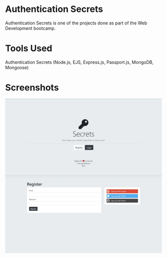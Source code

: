# Authentication Secrets
Authentication Secrets is one of the projects done as part of the Web Development bootcamp.

# Tools Used
Authentication Secrets (Node.js, EJS, Express.js, Passport.js, MongoDB, Mongoose)

# Screenshots
![](screenshots/Main-page.jpg)
![](screenshots/Register-page.jpg)
